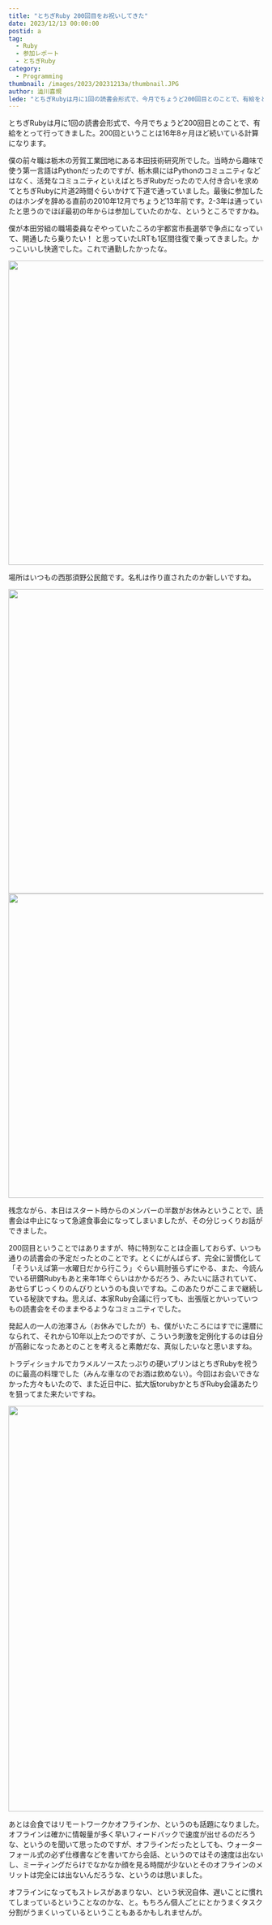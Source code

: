 ```yaml
---
title: "とちぎRuby 200回目をお祝いしてきた"
date: 2023/12/13 00:00:00
postid: a
tag:
  - Ruby
  - 参加レポート
  - とちぎRuby
category:
  - Programming
thumbnail: /images/2023/20231213a/thumbnail.JPG
author: 澁川喜規
lede: "とちぎRubyは月に1回の読書会形式で、今月でちょうど200回目とのことで、有給をとって行ってきました。"
---
```

とちぎRubyは月に1回の読書会形式で、今月でちょうど200回目とのことで、有給をとって行ってきました。200回ということは16年8ヶ月ほど続いている計算になります。

僕の前々職は栃木の芳賀工業団地にある本田技術研究所でした。当時から趣味で使う第一言語はPythonだったのですが、栃木県にはPythonのコミュニティなどはなく、活発なコミュニティといえばとちぎRubyだったので人付き合いを求めてとちぎRubyに片道2時間ぐらいかけて下道で通っていました。最後に参加したのはホンダを辞める直前の2010年12月でちょうど13年前です。2-3年は通っていたと思うのでほぼ最初の年からは参加していたのかな、というところですかね。

僕が本田労組の職場委員なぞやっていたころの宇都宮市長選挙で争点になっていて、開通したら乗りたい！ と思っていたLRTも1区間往復で乗ってきました。かっこいいし快適でした。これで通勤したかったな。

<img src="/images/2023/20231213a/IMG_3436.JPG" alt="" width="800" height="600" loading="lazy">

場所はいつもの西那須野公民館です。名札は作り直されたのか新しいですね。

<img src="/images/2023/20231213a/IMG_3439.JPG" alt="" width="800" height="600" loading="lazy">
<img src="/images/2023/20231213a/IMG_3440.JPG" alt="" width="800" height="600" loading="lazy">

残念ながら、本日はスタート時からのメンバーの半数がお休みということで、読書会は中止になって急遽食事会になってしまいましたが、その分じっくりお話ができました。

200回目ということではありますが、特に特別なことは企画しておらず、いつも通りの読書会の予定だったとのことです。とくにがんばらず、完全に習慣化して「そういえば第一水曜日だから行こう」ぐらい肩肘張らずにやる、また、今読んでいる研鑽Rubyもあと来年1年ぐらいはかかるだろう、みたいに話されていて、あせらずじっくりのんびりというのも良いですね。このあたりがここまで継続している秘訣ですね。思えば、本家Ruby会議に行っても、出張版とかいっていつもの読書会をそのままやるようなコミュニティでした。

発起人の一人の池澤さん（お休みでしたが）も、僕がいたころにはすでに還暦になられて、それから10年以上たつのですが、こういう刺激を定例化するのは自分が高齢になったあとのことを考えると素敵だな、真似したいなと思いますね。

トラディショナルでカラメルソースたっぷりの硬いプリンはとちぎRubyを祝うのに最高の料理でした（みんな車なのでお酒は飲めない）。今回はお会いできなかった方々もいたので、また近日中に、拡大版torubyかとちぎRuby会議あたりを狙ってまた来たいですね。

<img src="/images/2023/20231213a/IMG_3444.JPG" alt="" width="600" height="800" loading="lazy">

あとは会食ではリモートワークかオフラインか、というのも話題になりました。オフラインは確かに情報量が多く早いフィードバックで速度が出せるのだろうな、というのを聞いて思ったのですが、オフラインだったとしても、ウォーターフォール式の必ず仕様書などを書いてから会話、というのではその速度は出ないし、ミーティングだらけでなかなか顔を見る時間が少ないとそのオフラインのメリットは完全には出ないんだろうな、というのは思いました。

オフラインになってもストレスがあまりない、という状況自体、遅いことに慣れてしまっているということなのかな、と。もちろん個人ごとにとかうまくタスク分割がうまくいっているということもあるかもしれませんが。
